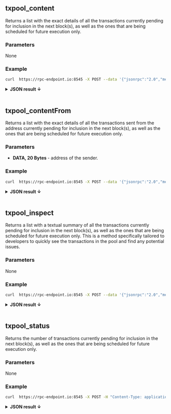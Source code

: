 ## txpool_content

Returns a list with the exact details of all the transactions currently pending for inclusion in the next block(s), as well as the ones that are being scheduled for future execution only.

### Parameters

None

### Example
````bash
curl  https://rpc-endpoint.io:8545 -X POST --data '{"jsonrpc":"2.0","method":"txpool_content","params":[],"id":1}'
````
<details>
<summary><b>JSON result ↓</b></summary>

````bash
{
  "jsonrpc": "2.0",
  "id": 1,
  "result": {
    "pending": {},
    "queued": {}
  }
}
````
</details>
<br>

## txpool_contentFrom

Returns a list with the exact details of all the transactions sent from the address currently pending for inclusion in the next block(s), as well as the ones that are being scheduled for future execution only.

### Parameters

* <b> DATA, 20 Bytes </b> - address of the sender.

### Example
````bash
curl  https://rpc-endpoint.io:8545 -X POST --data '{"jsonrpc":"2.0","method":"txpool_contentFrom","params":["0x85da99c8a7c2c95964c8efd687e95e632fc533d6"],"id":1}'
````
<details>
<summary><b>JSON result ↓</b></summary>

````bash
{
  "jsonrpc": "2.0",
  "id": 1,
  "result": {
    "pending": {},
    "queued": {}
  }
}
````
</details>
<br>

## txpool_inspect

Returns a list with a textual summary of all the transactions currently pending for inclusion in the next block(s), as well as the ones that are being scheduled for future execution only. This is a method specifically tailored to developers to quickly see the transactions in the pool and find any potential issues.

### Parameters

None

### Example

````bash
curl  https://rpc-endpoint.io:8545 -X POST --data '{"jsonrpc":"2.0","method":"txpool_inspect","params":[],"id":1}'
````
<details>
<summary><b>JSON result ↓</b></summary>

````bash
{
  "jsonrpc": "2.0",
  "id": 1,
  "result": {
    "pending": {},
    "queued": {},
    "currentCapacity": 0,
    "maxCapacity": 20000000
  }
}
````
</details>
<br>

## txpool_status

Returns the number of transactions currently pending for inclusion in the next block(s), as well as the ones that are being scheduled for future execution only.

### Parameters

None

### Example

````bash
curl  https://rpc-endpoint.io:8545 -X POST -H "Content-Type: application/json" --data '{"jsonrpc":"2.0","method":"txpool_status","params":[],"id":1}'
````
<details>
<summary><b>JSON result ↓</b></summary>

````bash
{
  "jsonrpc": "2.0",
  "id": 1,
  "result": {
    "pending": 0,
    "queued": 0
  }
}
````
</details>
